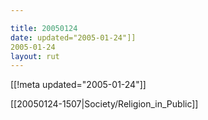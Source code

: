 ```yaml
---

title: 20050124
date: updated="2005-01-24"]]
2005-01-24
layout: rut
---
```


[[!meta updated="2005-01-24"]]

[[20050124-1507|Society/Religion_in_Public]]

